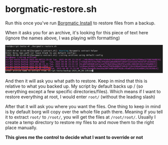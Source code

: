 # borgmatic-restore.sh

Run this once you've run [Borgmatic Install](../install) to restore files from a backup. 

When it asks you for an archive, it's looking for this piece of text here (ignore the names above, I was playing with formatting)

![borgrestore-1.png](../../../_images/borgrestore-1.png)

And then it will ask you what path to restore. Keep in mind that this is relative to what you backed up. My script by default backs up / (so everything except a few specific directories/files). Which means if I want to restore everything at root, I would enter `root/` (without the leading slash)

After that it will ask you where you want the files. One thing to keep in mind is by default borg will copy over the whole file path there. Meaning if you tell it to extract `root/` to `/root/`, you will get the files at `/root/root/`. Usually I create a temp directory to restore my files to and move them to the right place manually.

**This gives me the control to decide what I want to override or not**